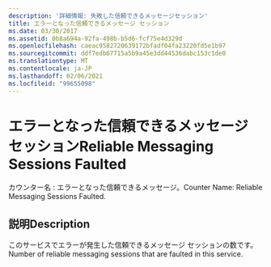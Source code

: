 ```yaml
---
description: '詳細情報: 失敗した信頼できるメッセージセッション'
title: エラーとなった信頼できるメッセージ セッション
ms.date: 03/30/2017
ms.assetid: 0b8a694a-92fa-498b-b5d6-fcf75e4d329d
ms.openlocfilehash: caeac9582720639172bfadf04fa23220fd5e1b97
ms.sourcegitcommit: ddf7edb67715a5b9a45e3dd44536dabc153c1de0
ms.translationtype: MT
ms.contentlocale: ja-JP
ms.lasthandoff: 02/06/2021
ms.locfileid: "99655098"
---
```

# <a name="reliable-messaging-sessions-faulted"></a><span data-ttu-id="5eb13-103">エラーとなった信頼できるメッセージ セッション</span><span class="sxs-lookup"><span data-stu-id="5eb13-103">Reliable Messaging Sessions Faulted</span></span>

<span data-ttu-id="5eb13-104">カウンター名 : エラーとなった信頼できるメッセージ。</span><span class="sxs-lookup"><span data-stu-id="5eb13-104">Counter Name: Reliable Messaging Sessions Faulted.</span></span>  
  
## <a name="description"></a><span data-ttu-id="5eb13-105">説明</span><span class="sxs-lookup"><span data-stu-id="5eb13-105">Description</span></span>  

 <span data-ttu-id="5eb13-106">このサービスでエラーが発生した信頼できるメッセージ セッションの数です。</span><span class="sxs-lookup"><span data-stu-id="5eb13-106">Number of reliable messaging sessions that are faulted in this service.</span></span>
